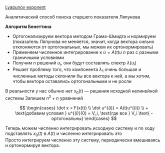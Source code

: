 [Lyapunov exponent](Lyapunov%20exponent.md)

Аналитический способ поиска старшего показателя Ляпунова

**Алгоритм Бенеттина**
- Ортогонализируем вектора методом Грама-Шмидта и нормируем (показатель Ляпунова не меняется, значит, когда вектора сильно отклоняются от ортогональных, мы можем их ортонормировать)
- Применяем численное интегрирование к $\dot u = A(t)u$ $n$ раз с разными граничными условиями
- Получим $n$ решений $u_i$, они будут составлять спектр $\lambda(u_i)$
- Решает проблему того, что компонента $\lambda_1$ очень большая и численные методы склонили бы все вектора к ней, а мы хотим, чтобы вектора оставались ортогональными и не росли

В реальности у нас обычно нет $x_0(t)$ — решения исходной нелинейной системы
Запишем $n^2+n$ уравнений

$$
    \begin{cases}
        \dot x = F(x(t)) \\
        \dot u^{(i)} = A(t)u^{(i)} \\
        + \text{добавим условия } u^{(i)}(0) = V_i, \text{где все } V_i \text{ - ортогональны}
    \end{cases}
$$

Теперь можем численно интегрировать исходную систему и по ходу подставлять $x_0(t)$ в $A(t)$ и численно интегрировать это  
Просто интегрируем численно эту систему, периодически вмешиваясь и ортонормируя вектора. 